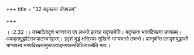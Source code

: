 +++
title = "32 यदृच्छया चोपपन्नम्"

+++
  
  
।।2.32।। तस्मादेतादृशं भाग्यवन्त एव लभन्ते इत्याह यदृच्छयेति। यदृच्छया
भगवदिच्छया उपपन्नम्। अपावृतमुद्धाटितकपाटस्वर्गद्वारम्। ईदृशं युद्धं
क्षत्ति्रयाः सुखिनो भाग्यवन्तो लभन्ते। प्राप्नुवन्ति एतादृशयुद्धाप्तौ
भाग्यवत्त्वं भगवदिच्छयानुरूपत्वाद्भगवत्सन्निधित्वाच्चेति भावः।  
  
  
  
